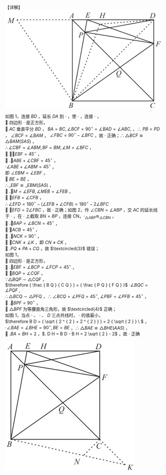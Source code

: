 【详解】
![](<../../qs_image_DB/专题1-5_正方形基本型·母题溯源（解析版）_/d513822c25d19a5dc13143e98135c00a0888e4fb90d51d9a940fd6f6e3d3bdf5.jpg>)

如图 1，连接 $B D$ ，延长 $D A$ 到 $\cdot$ ，使 $\cdot$ ，连接 $\cdot$ ，  
 四边形 $\cdot$ 是正方形，  
 $A C$ 垂直平分 $B D$ ， $B A = B C , \angle B C F = 9 0 ^ { \circ } = \angle B A D = \angle A B C ,$ ，∴ $P B = P D$ ， $\angle B C F = \angle B A M$ ， $\angle F B C = 9 0 ^ { \circ } - \angle B F C$ ，故 $\cdot$ 正确；$\therefore \triangle B C F \cong \triangle B A M ( S A S )$ ，  
$\therefore \angle C B F = \angle A B M , B F = B M , \angle M = \angle B F C$ ，  
 $\cdot \angle E B F = 4 5 ^ { \circ }$ ，  
 $. \angle A B E + \angle C B F = 4 5 ^ { \circ }$ ，  
$\cdot \angle A B E + \angle A B M = 4 5 ^ { \circ }$ ，  
即 $\angle E B M = \angle E B F$ ，  
 $B E = B E$ ，  
$\therefore \_ E B F \cong \_ E B M ( S A S )$ ，  
 $. \angle M = \angle E F B , \angle M E B = \angle F E B$ ，  
 $\angle E F B = \angle C F B$ ，  
$\therefore \angle E F D = 1 8 0 ^ { \circ } - ( \angle E F B + \angle C F B ) = 1 8 0 ^ { \circ } - 2 \angle B F C$   
 $\angle E F D = 2 \angle F B C$ ，故 $\cdot$ 正确；如图 2，作 $\angle C B N = \angle A B P$ ，交 $A C$ 的延长线于 $\cdot$ ，在 $\cdot$ 上截取 $B N { = } B P$ ，连接 CN，$\cdot _ { \triangle A B P } \cong _ { \triangle C B N }$ ，  
 $. \angle B A P = \angle B C N = 4 5 ^ { \circ }$ ，  
 $\angle A C B = 4 5 ^ { \circ }$ ，  
 $. \angle N C K = 9 0 ^ { \circ }$ ，  
 $\angle C N K \neq \angle K$ ，即 $C N \neq C K$ ，  
 $. P Q \neq P A + C Q$ ，故 $\textcircled{3}$ 错误；  
如图 1，  
 四边形 $\cdot$ 是正方形，  
 $. \angle E B F = \angle B C P = \angle F C P = 4 5 ^ { \circ }$ ，  
 $\angle B Q P = \angle C Q F$ ，  
$\because \triangle B Q P \sim \triangle C Q F$ ，  
$\therefore { \frac { B Q } { C Q } } = { \frac { P Q } { F Q } }$ $\cdot \angle B Q C = \angle P Q F \ ,$   
$\therefore \triangle B C Q \sim \triangle P F Q$ ，$\therefore \angle B C Q = \angle P F Q = 4 5 ^ { \circ } ,$ $\angle P B F = \angle P F B = 4 5 ^ { \circ }$ ，  
 $. \angle B P F = 9 0 ^ { \circ }$ ，  
 $\triangle B P F$ 为等腰直角三角形，故 $\textcircled{4}$ 正确；  
如图 1，当点 $\cdot$ 、 $\cdot$ 、 $D$ 三点共线时， $\cdot$ 的值最小，  
$\therefore B D = { \sqrt { 2 ^ { 2 } + 2 ^ { 2 } } } = 2 { \sqrt { 2 } } \ $ ，$\cdot \angle B A E = \angle B H E = 9 0 ^ { \circ } , B E = B E$ ，$\therefore \triangle B A E \cong \triangle B H E ( A A S )$ ，  
 $. B A = B H = 2$ ，$. D H = B D - B H = 2 \sqrt { 2 } - 2$ ，故 $\cdot$ 正确

![](<../../qs_image_DB/专题1-5_正方形基本型·母题溯源（解析版）_/1e8ec446d1e001ca684e4baeb55d7d5c59bf95044290fce1f758cb7da5aa294c.jpg>)
